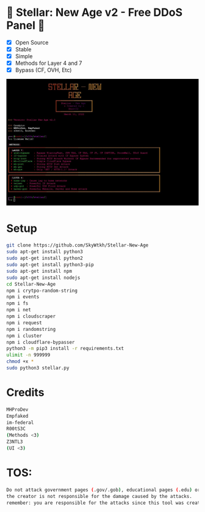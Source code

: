 # 🚀 Stellar: New Age v2 - Free DDoS Panel 🚀

- [x] Open Source
- [x] Stable
- [x] Simple
- [x] Methods for Layer 4 and 7
- [x] Bypass (CF, OVH, Etc)  

![GitHub Logo](img.jpeg)

# Setup
```sh
git clone https://github.com/SkyWtkh/Stellar-New-Age
sudo apt-get install python3
sudo apt-get install python2
sudo apt-get install python3-pip
sudo apt-get install npm
sudo apt-get install nodejs
cd Stellar-New-Age
npm i crytpo-random-string
npm i events
npm i fs
npm i net
npm i cloudscraper
npm i request
npm i randomstring
npm i cluster
npm i cloudflare-bypasser
python3 -m pip3 install -r requirements.txt
ulimit -n 999999
chmod +x *
sudo python3 stellar.py
```

# Credits
```sh
MHProDev
Empfaked
im-federal
R00tS3C
(Methods <3)
Z3NTL3
(UI <3)
```

# TOS:
```sh
Do not attack government pages (.gov/.gob), educational pages (.edu) or the United States Department of Defense (.mil), 
the creator is not responsible for the damage caused by the attacks. 
remember: you are responsible for the attacks since this tool was created for educational purposes
```

